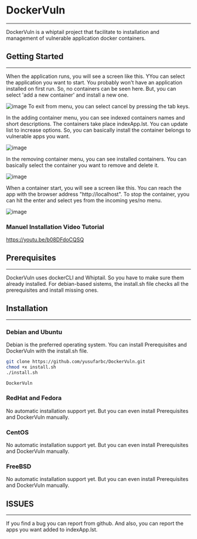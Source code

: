 # DockerVuln
--------------------------------------
DockerVuln is a whiptail project that facilitate to installation and management of vulnerable application docker containers.

## Getting Started
--------------------------------------
When the application runs, you will see a screen like this. YYou can select the application you want to start. You probably won't have an application installed on first run. So, no containers can be seen here. But, you can select 'add a new container' and install a new one. 

![image](https://user-images.githubusercontent.com/77548038/210498109-4228ee0f-f880-49d9-983b-1b8727dda3b2.png)
To exit from menu, you can select cancel by pressing the tab keys.

In the adding container menu, you can see indexed containers names and short descriptions. The containers take place indexApp.lst. You can update list to increase options. So, you can basically install the container belongs to vulnerable apps you want.

![image](https://user-images.githubusercontent.com/77548038/210498653-55fd8d49-9c04-4f6d-b7c1-9941301692c0.png)

In the removing container menu, you can see installed containers. You can basically select the container you want to remove and delete it.

![image](https://user-images.githubusercontent.com/77548038/210500043-52d16dad-2d58-4b5d-849d-e96e6d450a5b.png)

When a container start, you will see a screen like this. You can reach the app with the browser address "http://localhost". To stop the container, yyou can hit the enter and select yes from the incoming yes/no menu.

![image](https://user-images.githubusercontent.com/77548038/210500103-0d086b3d-4fc1-4668-9a1f-fbca3f7df388.png)

### Manuel Installation Video Tutorial

https://youtu.be/b08DFdoCQSQ

## Prerequisites
--------------------------------------
DockerVuln uses dockerCLI and Whiptail. So you have to make sure  them already installed. For debian-based sistems, the install.sh file checks all the prerequisites and install missing ones.

## Installation
--------------------------------------
### Debian and Ubuntu
Debian is the preferred operating system. You can install Prerequisites and DockerVuln with the install.sh file.
```sh
git clone https://github.com/yusufarbc/DockerVuln.git
chmod +x install.sh
./install.sh

DockerVuln
```
### RedHat and Fedora
No automatic installation support yet. But you can even install Prerequisites and DockerVuln manually.

### CentOS
No automatic installation support yet. But you can even install Prerequisites and DockerVuln manually.

### FreeBSD
No automatic installation support yet. But you can even install Prerequisites and DockerVuln manually.

## ISSUES
--------------------------------------
If you find a bug you can report from github. And also, you can report the apps you want added to indexApp.lst.
